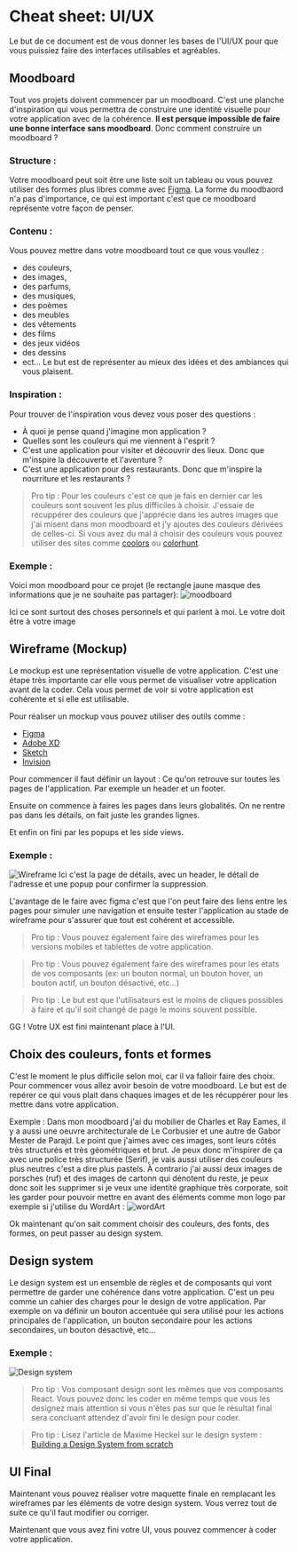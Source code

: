 # Cheat sheet: UI/UX
Le but de ce document est de vous donner les bases de l'UI/UX pour que vous puissiez faire des interfaces utilisables et agréables.

## Moodboard
Tout vos projets doivent commencer par un moodboard. C'est une planche d'inspiration qui vous permettra de construire une identité visuelle pour votre application avec de la cohérence. **Il est persque impossible de faire une bonne interface sans moodboard**. Donc comment construire un moodboard ?

### Structure :
Votre moodboard peut soit être une liste soit un tableau ou vous pouvez utiliser des formes plus libres comme avec [Figma](https://www.figma.com/). La forme du moodbaord n'a pas d'importance, ce qui est important c'est que ce moodboard représente votre façon de penser.

### Contenu :
Vous pouvez mettre dans votre moodboard tout ce que vous voullez :
- des couleurs,
- des images,
- des parfums,
- des musiques,
- des poèmes
- des meubles
- des vêtements
- des films
- des jeux vidéos
- des dessins
- ect...
Le but est de représenter au mieux des idées et des ambiances qui vous plaisent.


### Inspiration :
Pour trouver de l'inspiration vous devez vous poser des questions :
- À quoi je pense quand j'imagine mon application ?
- Quelles sont les couleurs qui me viennent à l'esprit ?
- C'est une application pour visiter et découvrir des lieux. Donc que m'inspire la découverte et l'aventure ?
- C'est une application pour des restaurants. Donc que m'inspire la nourriture et les restaurants ?

> Pro tip : Pour les couleurs c'est ce que je fais en dernier car les couleurs sont souvent les plus difficiles à choisir. J'essaie de récuppérer des couleurs que j'apprécie dans les autres images que j'ai misent dans mon moodboard et j'y ajoutes des couleurs dérivées de celles-ci. Si vous avez du mal à choisir des couleurs vous pouvez utiliser des sites comme [coolors](https://coolors.co/) ou [colorhunt](https://colorhunt.co/).

### Exemple :
Voici mon moodboard pour ce projet (le rectangle jaune masque des informations que je ne souhaite pas partager):
![moodboard](../images/cheat-sheets/uiux-moodboard-exemple.png)

Ici ce sont surtout des choses personnels et qui parlent à moi. Le votre doit être à votre image


## Wireframe (Mockup)

Le mockup est une représentation visuelle de votre application. C'est une étape très importante car elle vous permet de visualiser votre application avant de la coder. Cela vous permet de voir si votre application est cohérente et si elle est utilisable.

Pour réaliser un mockup vous pouvez utiliser des outils comme :
- [Figma](https://www.figma.com/)
- [Adobe XD](https://www.adobe.com/fr/products/xd.html)
- [Sketch](https://www.sketch.com/)
- [Invision](https://www.invisionapp.com/)
  

Pour commencer il faut définir un layout : Ce qu'on retrouve sur toutes les pages de l'application. Par exemple un header et un footer.

Ensuite on commence à faires les pages dans leurs globalités. On ne rentre pas dans les détails, on fait juste les grandes lignes.

Et enfin on fini par les popups et les side views.


### Exemple :
![Wireframe](../images/cheat-sheets/uiux-wireframe.png)
Ici c'est la page de détails, avec un header, le détail de l'adresse et une popup pour confirmer la suppression.

L'avantage de le faire avec figma c'est que l'on peut faire des liens entre les pages pour simuler une navigation et ensuite tester l'application au stade de wireframe pour s'assurer que tout est cohérent et accessible.

> Pro tip : Vous pouvez également faire des wireframes pour les versions mobiles et tablettes de votre application.

> Pro tip : Vous pouvez également faire des wireframes pour les états de vos composants (ex: un bouton normal, un bouton hover, un bouton actif, un bouton désactivé, etc...)

> Pro tip : Le but est que l'utilisateurs est le moins de cliques possibles à faire et qu'il soit changé de page le moins souvent possible.

GG ! Votre UX est fini maintenant place à l'UI.


## Choix des couleurs, fonts et formes
C'est le moment le plus difficile selon moi, car il va falloir faire des choix. Pour commencer vous allez avoir besoin de votre moodboard.
Le but est de repérer ce qui vous plait dans chaques images et de les récuppérer pour les mettre dans votre application.

Exemple :
Dans mon moodboard j'ai du mobilier de Charles et Ray Eames, il y a aussi une oeuvre architecturale de Le Corbusier et une autre de Gabor Mester de Parajd. Le point que j'aimes avec ces images, sont leurs côtés très structurés et très géométriques et brut. Je peux donc m'inspirer de ça avec une police très structurée (Serif), je vais aussi utiliser des couleurs plus neutres c'est a dire plus pastels.
À contrario j'ai aussi deux images de porsches (ruf) et des images de cartonn qui dénotent du reste,  je peux donc soit les supprimer si je veux une identité graphique très corporate, soit les garder pour pouvoir mettre en avant des éléments comme mon logo par exemple si j'utilise du WordArt :
![wordArt](../images/cheat-sheets/uiux-wordArt.png)


Ok maintenant qu'on sait comment choisir des couleurs, des fonts, des formes, on peut passer au design system.

## Design system
Le design system est un ensemble de règles et de composants qui vont permettre de garder une cohérence dans votre application. C'est un peu comme un cahier des charges pour le design de votre application. Par exemple on va définir un bouton accentuée qui sera utilisé pour les actions principales de l'application, un bouton secondaire pour les actions secondaires, un bouton désactivé, etc...

### Exemple :
![Design system](../images/cheat-sheets/uiux-designSystem.png)

> Pro tip : Vos composant design sont les mêmes que vos composants React. Vous pouvez donc les coder en même temps que vous les designez mais attention si vous n'êtes pas sur que le résultat final sera concluant attendez d'avoir fini le design pour coder.


> Pro tip : Lisez l'article de Maxime Heckel sur le design system : [Building a Design System from scratch](https://blog.maximeheckel.com/posts/building-a-design-system-from-scratch/)

## UI Final
Maintenant vous pouvez réaliser votre maquette finale en remplacant les wireframes par les éléments de votre design system.
Vous verrez tout de suite ce qu'il faut modifier ou corriger.


Maintenant que vous avez fini votre UI, vous pouvez commencer à coder votre application.